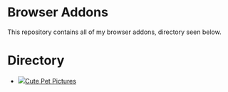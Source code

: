# Browser Addons
This repository contains all of my browser addons, directory seen below.

# Directory
- ![](https://github.com/TJ20201/microsoft-edge-addons/blob/master/pet-pictures/icons/ppicon_16x16)[Cute Pet Pictures](https://github.com/TJ20201/microsoft-edge-addons/tree/master/pet-pictures)

